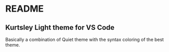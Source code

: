 # README
## Kurtsley Light theme for VS Code

Basically a combination of Quiet theme with the syntax coloring of the best theme.

